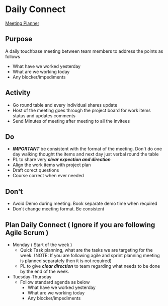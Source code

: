 # Daily Connect

[Meeting Planner](https://github.com/e2eSolutionArchitect/IT-Project-Management/blob/main/project-plan/meeting-planner.md)

## Purpose
A daily touchbase meeting between team members to address the points as follows
- What have we worked yesterday
- What are we working today
- Any blocker/impediments

## Activity
- Go round table and every individual shares update
- Host of the meeting goes through the project board for work items status and updates comments
- Send Minutes of meeting after meeting to all the invitees

## Do
- ***IMPORTANT*** be consistent with the format of the meeting. Don't do one day walking thought the items and next day just verbal round the table
- PL to share very ***clear expection and direction***
- Align the work items with project plan
- Draft corect questions
- Course correct when ever needed

## Don't
- Avoid Demo during meeting. Book separate demo time when required
- Don't change meeting format. Be consistent

## Plan Daily Connect ( Ignore if you are following Agile Scrum )
- Monday ( Start of the week )
  - Quick Task planning, what are the tasks we are targeting for the week. (NOTE: If you are following agile and sprint planning meeting is planned separately then it is not required)
  - PL to give ***clear direction*** to team regarding what needs to be done by the end of the week.
- Tuesday-Thursday
  - Follow standard agenda as below
    - What have we worked yesterday
    - What are we working today
    - Any blocker/impediments
